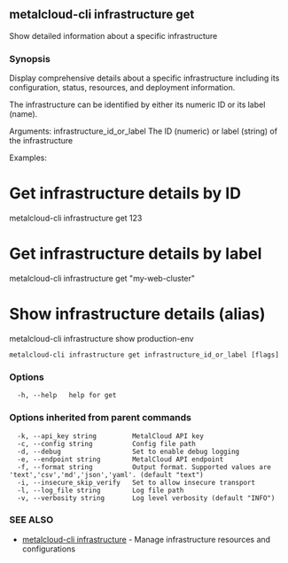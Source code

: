 ## metalcloud-cli infrastructure get

Show detailed information about a specific infrastructure

### Synopsis

Display comprehensive details about a specific infrastructure including its configuration, 
status, resources, and deployment information.

The infrastructure can be identified by either its numeric ID or its label (name).

Arguments:
  infrastructure_id_or_label  The ID (numeric) or label (string) of the infrastructure

Examples:
  # Get infrastructure details by ID
  metalcloud-cli infrastructure get 123

  # Get infrastructure details by label
  metalcloud-cli infrastructure get "my-web-cluster"

  # Show infrastructure details (alias)
  metalcloud-cli infrastructure show production-env

```
metalcloud-cli infrastructure get infrastructure_id_or_label [flags]
```

### Options

```
  -h, --help   help for get
```

### Options inherited from parent commands

```
  -k, --api_key string         MetalCloud API key
  -c, --config string          Config file path
  -d, --debug                  Set to enable debug logging
  -e, --endpoint string        MetalCloud API endpoint
  -f, --format string          Output format. Supported values are 'text','csv','md','json','yaml'. (default "text")
  -i, --insecure_skip_verify   Set to allow insecure transport
  -l, --log_file string        Log file path
  -v, --verbosity string       Log level verbosity (default "INFO")
```

### SEE ALSO

* [metalcloud-cli infrastructure](metalcloud-cli_infrastructure.md)	 - Manage infrastructure resources and configurations

